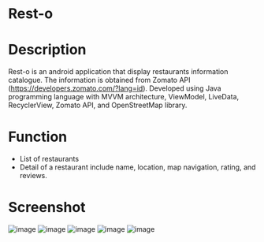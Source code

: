 # Rest-o
# Description
Rest-o is an android application that display restaurants information catalogue. The information is obtained from Zomato API (https://developers.zomato.com/?lang=id). Developed using Java programming language with MVVM architecture, ViewModel, LiveData, RecyclerView,  Zomato API, and OpenStreetMap library.

# Function
- List of restaurants
- Detail of a restaurant include name, location, map navigation, rating, and reviews.

# Screenshot

   ![image](https://user-images.githubusercontent.com/90978711/135740373-e729d6d8-7e9c-4835-b215-8a1e03e14a40.png)    ![image](https://user-images.githubusercontent.com/90978711/135740385-0170f983-1738-4706-9831-a66f0c08d05f.png)     ![image](https://user-images.githubusercontent.com/90978711/135740381-70a16d1b-5cc3-4536-834e-867cabf7e819.png)     ![image](https://user-images.githubusercontent.com/90978711/135740387-30fc1905-5e50-4009-9d28-e64c37b9d08c.png)     ![image](https://user-images.githubusercontent.com/90978711/135740389-639b5fda-da71-44da-934b-0d785170f8cc.png)

